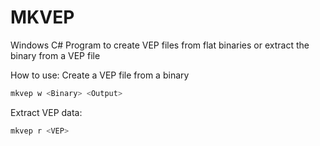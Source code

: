# MKVEP
Windows C# Program to create VEP files from flat binaries or extract the binary from a VEP file

How to use:
Create a VEP file from a binary
```sh
mkvep w <Binary> <Output>
```
Extract VEP data:
```sh
mkvep r <VEP>
```
